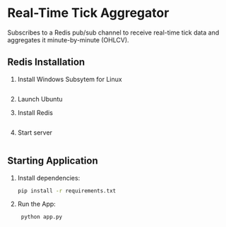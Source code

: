 # Real-Time Tick Aggregator

Subscribes to a Redis pub/sub channel to receive real-time tick data and aggregates it minute-by-minute (OHLCV).

## Redis Installation

1. Install Windows Subsytem for Linux 
   ```bash wsl --install -d ubuntu

2. Launch Ubuntu

3. Install Redis 
   ```bash sudo apt install redis

4. Start server
   ```bash sudo systemctl start redis

## Starting Application

1. Install dependencies:
   ```bash
   pip install -r requirements.txt

2. Run the App:
   ```bash
    python app.py
